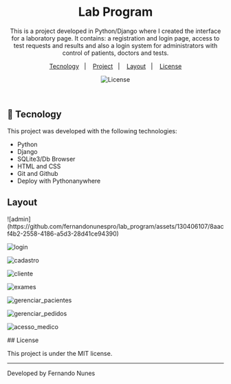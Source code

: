 <h1 align="center"> Lab Program </h1>

<p align="center">
    This is a project developed in Python/Django where I created the interface for a laboratory page. It contains: a registration and login page, access to test requests and results and also a login system for administrators with control of patients, doctors and tests.
</p>

<p align="center">
  <a href="#-tecnology">Tecnology</a>&nbsp;&nbsp;&nbsp;|&nbsp;&nbsp;&nbsp;
  <a href="#-project">Project</a>&nbsp;&nbsp;&nbsp;|&nbsp;&nbsp;&nbsp;
  <a href="#-layout">Layout</a>&nbsp;&nbsp;&nbsp;|&nbsp;&nbsp;&nbsp;
  <a href="#memo-license">License</a>
</p>

<p align="center">
  <img alt="License" src="https://img.shields.io/static/v1?label=license&message=MIT&color=49AA26&labelColor=000000">
</p>

<br>

## 🚀 Tecnology

This project was developed with the following technologies:

- Python
- Django
- SQLite3/Db Browser
- HTML and CSS
- Git and Github
- Deploy with Pythonanywhere

## Layout
<p>
![admin](https://github.com/fernandonunespro/lab_program/assets/130406107/8aacf4b2-2558-4186-a5d3-28d41ce94390)

![login](https://github.com/fernandonunespro/lab_program/assets/130406107/7df20a03-ce14-4a93-8f19-f74ce3f757bf)

![cadastro](https://github.com/fernandonunespro/lab_program/assets/130406107/b6b8f1e6-0d65-4f42-9075-0c5f23a254fe)

![cliente](https://github.com/fernandonunespro/lab_program/assets/130406107/7bfb0a71-b3b1-43a9-8a99-322e6cf6c375)

![exames](https://github.com/fernandonunespro/lab_program/assets/130406107/347b83b7-dca9-4e12-97d6-bd93d94e8762)

![gerenciar_pacientes](https://github.com/fernandonunespro/lab_program/assets/130406107/e608176b-1ada-48cc-9a60-183ea6980167)

![gerenciar_pedidos](https://github.com/fernandonunespro/lab_program/assets/130406107/1bffcfd6-94f3-4f2e-ba9f-4b6dbd792505)

![acesso_medico](https://github.com/fernandonunespro/lab_program/assets/130406107/6373a6b2-7e1d-4750-8dca-9b6ecc71866d)
</p>
## License

This project is under the MIT license.

---

Developed by Fernando Nunes
